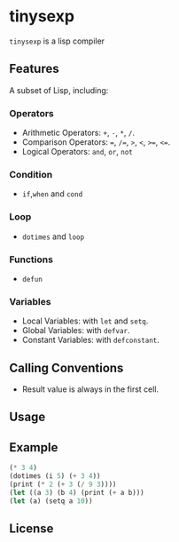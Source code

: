 # tinysexp
`tinysexp` is a lisp  compiler
## Features
A subset of Lisp, including:
### Operators
- Arithmetic Operators: `+`, `-`, `*`, `/`.
- Comparison Operators: `=`, `/=`, `>`, `<`, `>=`, `<=`.
- Logical Operators: `and`, `or`, `not`
### Condition
- `if`,`when` and `cond`
### Loop
- `dotimes` and `loop`
### Functions
- `defun`
### Variables
- Local Variables: with `let` and `setq`.
- Global Variables: with `defvar`.
- Constant Variables: with `defconstant`.
## Calling Conventions
- Result value is always in the first cell.
## Usage

## Example
```scheme
(* 3 4)
(dotimes (i 5) (+ 3 4))
(print (* 2 (+ 3 (/ 9 3))))
(let ((a 3) (b 4) (print (+ a b)))
(let (a) (setq a 10))

```

## License
